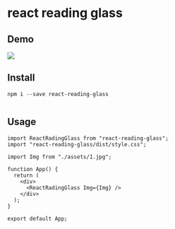 # react reading glass

## Demo
![](./assets/demo.gif)

## Install

```shell
npm i --save react-reading-glass


```

## Usage

```tsx
import ReactRadingGlass from "react-reading-glass";
import "react-reading-glass/dist/style.css";

import Img from "./assets/1.jpg";

function App() {
  return (
    <div>
      <ReactRadingGlass Img={Img} />
    </div>
  );
}

export default App;
```

